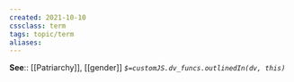 ```yaml
---
created: 2021-10-10
cssclass: term
tags: topic/term
aliases:
---
```




**See**:: [[Patriarchy]], [[gender]]
*`$=customJS.dv_funcs.outlinedIn(dv, this)`*
